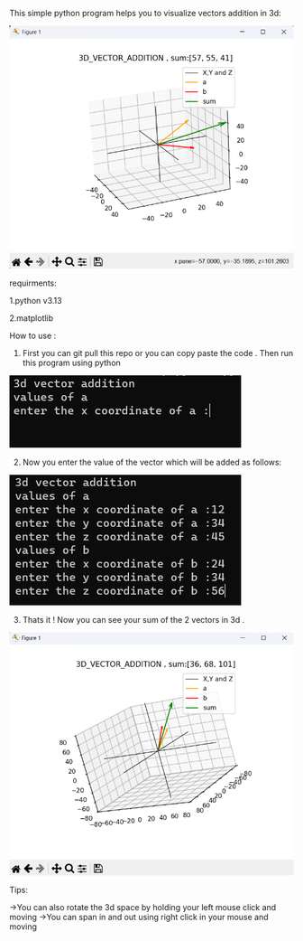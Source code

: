This simple python program helps you to visualize vectors addition in 3d:

![image_0](img/image.png)

requirments: 

1.python v3.13

2.matplotlib 


How to use :

1. First you can git pull this repo or you can copy paste the code . Then run this program using python

![image_1](img/Screenshot%202025-08-06%20225912.png)


2. Now you enter the value of the vector which will be added as follows:

![image_2](img/Screenshot%202025-08-06%20225940.png)

3. Thats it ! Now you can see your sum of the 2 vectors in 3d .

![image_3](img/vec_sum.png)


Tips:

->You can also rotate the 3d space by holding your left mouse click and moving 
->You can span in and out using right click in your mouse and moving